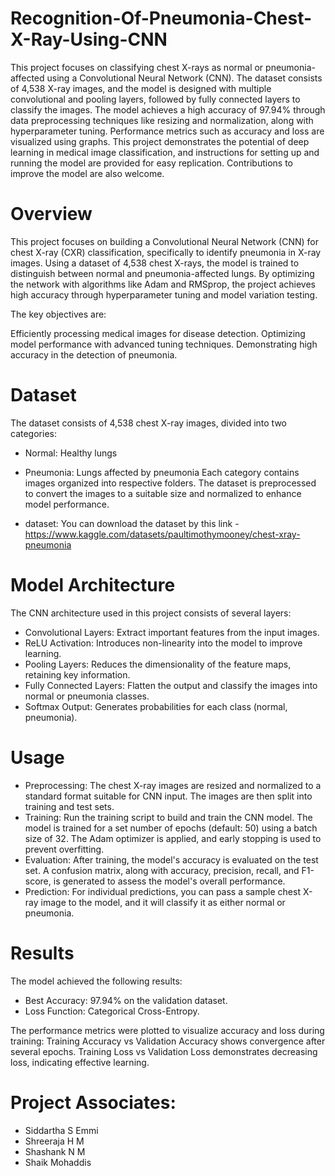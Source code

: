 # Recognition-Of-Pneumonia-Chest-X-Ray-Using-CNN
This project focuses on classifying chest X-rays as normal or pneumonia-affected using a Convolutional Neural Network (CNN). The dataset consists of 4,538 X-ray images, and the model is designed with multiple convolutional and pooling layers, followed by fully connected layers to classify the images. The model achieves a high accuracy of 97.94% through data preprocessing techniques like resizing and normalization, along with hyperparameter tuning. Performance metrics such as accuracy and loss are visualized using graphs. This project demonstrates the potential of deep learning in medical image classification, and instructions for setting up and running the model are provided for easy replication. Contributions to improve the model are also welcome.

# Overview
This project focuses on building a Convolutional Neural Network (CNN) for chest X-ray (CXR) classification, specifically to identify pneumonia in X-ray images. Using a dataset of 4,538 chest X-rays, the model is trained to distinguish between normal and pneumonia-affected lungs. By optimizing the network with algorithms like Adam and RMSprop, the project achieves high accuracy through hyperparameter tuning and model variation testing.

The key objectives are:

Efficiently processing medical images for disease detection.
Optimizing model performance with advanced tuning techniques.
Demonstrating high accuracy in the detection of pneumonia.

# Dataset
The dataset consists of 4,538 chest X-ray images, divided into two categories:

* Normal: Healthy lungs
* Pneumonia: Lungs affected by pneumonia
Each category contains images organized into respective folders. The dataset is preprocessed to convert the images to a suitable size and normalized to enhance model performance.

* dataset: You can download the dataset by this link - https://www.kaggle.com/datasets/paultimothymooney/chest-xray-pneumonia

# Model Architecture
The CNN architecture used in this project consists of several layers:

* Convolutional Layers: Extract important features from the input images.
* ReLU Activation: Introduces non-linearity into the model to improve learning.
* Pooling Layers: Reduces the dimensionality of the feature maps, retaining key information.
* Fully Connected Layers: Flatten the output and classify the images into normal or pneumonia classes.
* Softmax Output: Generates probabilities for each class (normal, pneumonia).

# Usage
* Preprocessing: The chest X-ray images are resized and normalized to a standard format suitable for CNN input. The images are then split into training and test sets.
* Training: Run the training script to build and train the CNN model. The model is trained for a set number of epochs (default: 50) using a batch size of 32. The Adam optimizer is applied, and early stopping is used to prevent overfitting.
* Evaluation: After training, the model's accuracy is evaluated on the test set. A confusion matrix, along with accuracy, precision, recall, and F1-score, is generated to assess the model's overall performance.
* Prediction: For individual predictions, you can pass a sample chest X-ray image to the model, and it will classify it as either normal or pneumonia.

# Results
The model achieved the following results:

* Best Accuracy: 97.94% on the validation dataset.
* Loss Function: Categorical Cross-Entropy.
  
The performance metrics were plotted to visualize accuracy and loss during training:
   Training Accuracy vs Validation Accuracy shows convergence after several epochs.
   Training Loss vs Validation Loss demonstrates decreasing loss, indicating effective learning.
   
# Project Associates:
* Siddartha S Emmi
* Shreeraja H M
* Shashank N M
* Shaik Mohaddis
